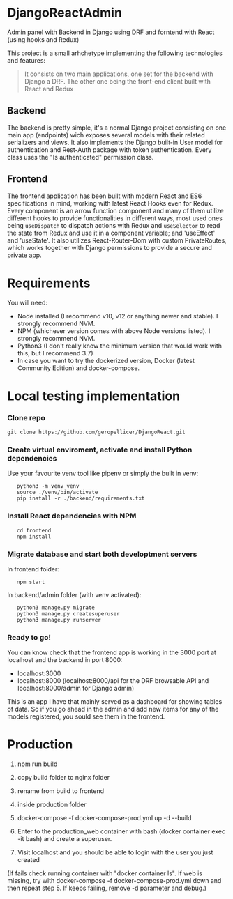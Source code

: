 # DjangoReactAdmin
Admin panel with Backend in Django using DRF and forntend with React (using hooks and Redux)


This project is a small arhchetype implementing the following technologies and features:

> It consists on two main applications, one set for the backend with Django a DRF. 
> The other one being the front-end client built with React and Redux

## Backend
The backend is pretty simple, it's a normal Django project consisting on one main app (endpoints) wich exposes several models with their related serializers and views.
It also implements the Django built-in User model for authentication and Rest-Auth package with token authentication. Every class uses the "Is authenticated" permission class.

## Frontend
The frontend application has been built with modern React and ES6 specifications in mind, working with latest React Hooks even for Redux. Every component is an arrow function component
and many of them utilize different hooks to provide functionalities in different ways, most used ones being `useDispatch` to dispatch actions with Redux and `useSelector` to read the state from Redux and use it in a component variable; and 'useEffect' and 'useState'.
It also utilizes React-Router-Dom with custom PrivateRoutes, which works together with Django permissions to provide a secure and private app.


# Requirements
You will need:
- Node installed (I recommend v10, v12 or anything newer and stable). I strongly recommend NVM.
- NPM (whichever version comes with above Node versions listed). I strongly recommend NVM.
- Python3 (I don't really know the minimum version that would work with this, but I recommend 3.7)
- In case you want to try the dockerized version, Docker (latest Community Edition) and docker-compose.

# Local testing implementation

### Clone repo
```
git clone https://github.com/geropellicer/DjangoReact.git
```

### Create virtual enviroment, activate and install Python dependencies
Use your favourite venv tool like pipenv or simply the built in venv:
```
   python3 -m venv venv
   source ./venv/bin/activate
   pip install -r ./backend/requirements.txt
   ```
   
### Install React dependencies with NPM
```
   cd frontend
   npm install
   ```
   

### Migrate database and start both developtment servers 
In frontend folder:
```
   npm start
```

In backend/admin folder (with venv activated):
```
   python3 manage.py migrate
   python3 manage.py createsuperuser
   python3 manage.py runserver
```

### Ready to go!

You can know check that the frontend app is working in the 3000 port at localhost and the backend in port 8000:
- localhost:3000
- localhost:8000 (localhost:8000/api for the DRF browsable API and localhost:8000/admin for Django admin)

This is an app I have that mainly served as a dashboard for showing tables of data. So if you go ahead in the admin and add new items for any of the models registered, you sould see them in the frontend. 


# Production

1) npm run build

2) copy build folder to nginx folder

3) rename from build to frontend

4) inside production folder

5) docker-compose -f docker-compose-prod.yml up -d --build

6) Enter to the production_web container with bash (docker container exec -it <id of the container> bash) and create a superuser.

7) Visit localhost and you should be able to login with the user you just created

(If fails check running container with "docker container ls". If web is missing, try with docker-compose -f docker-compose-prod.yml down and then repeat step 5. If keeps failing, remove -d parameter and debug.)